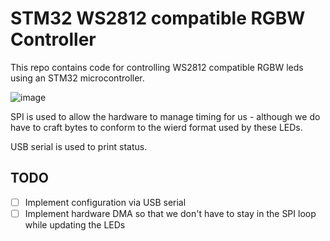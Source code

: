 # STM32 WS2812 compatible RGBW Controller

This repo contains code for controlling WS2812 compatible RGBW leds using an STM32 microcontroller.

![image](https://user-images.githubusercontent.com/635580/94989172-1fc31f00-05b6-11eb-9acc-d5bd990b383b.png)

SPI is used to allow the hardware to manage timing for us - although we do have to craft bytes to conform to the wierd format used by these LEDs.

USB serial is used to print status.

## TODO
 - [ ] Implement configuration via USB serial
 - [ ] Implement hardware DMA so that we don't have to stay in the SPI loop while updating the LEDs
